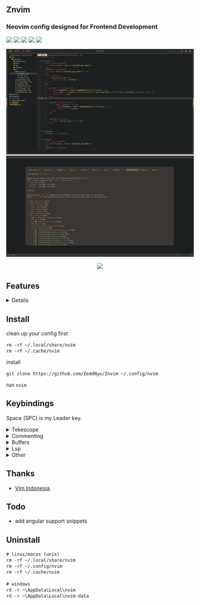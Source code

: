 ## Znvim
### Neovim config designed for Frontend Development

<p align="start">
  <img src="https://img.shields.io/badge/-Tailwind-08BCDC?style=for-the-badge&logo=tailwindcss&logoColor=FFF&labelColor=08BCDC" /> 
  <img src="https://img.shields.io/badge/-JavaScript-302D41?style=for-the-badge&logo=javascript&logoColor=EFD922&labelColor=302D41" /> 
  <img src="https://img.shields.io/badge/-TypeScript-302D41?style=for-the-badge&logo=typescript&logoColor=3072BB&labelColor=302D41" /> 
  <img src="https://img.shields.io/badge/-React-302D41?style=for-the-badge&logo=react&logoColor=08BCDC&labelColor=302D41" /> 
  <img src="https://img.shields.io/badge/-Next-FFF?style=for-the-badge&logo=nextdotjs&logoColor=000&labelColor=FFF" /> 
  <!-- <img src="https://img.shields.io/badge/-Lua-04008F?style=for-the-badge&logo=lua&labelColor=04008F" />  -->
</p>

![nvim](./preview/preview.png)
![startuptime](./preview/startuptime.png)

<p align="center">
    <a href="https://github.com/Zeddnyx/Znvim">
      <img src="https://img.shields.io/github/last-commit/Zeddnyx/Znvim?style=for-the-badge&logo=github&color=7dc4e4&logoColor=D9E0EE&labelColor=302D41"/>
    </a>
</p>

## Features
<details>

| Name                  | Plugin                                                                  |
|-----------------------|-------------------------------------------------------------------------|
| Auto Pilot            | [Codeium](https://github.com/Exafunction/codeium.vim)                   |
| Autocompletion        | [Cmp](https://github.com/hrsh7th/nvim-cmp)                              |
| Autoclosing Braces    | [Autopairs](https://github.com/windwp/nvim-autopairs)                   |
| Bars                  | [Bar](https://github.com/romgrk/barbar.nvim)                            |
| Comment Syntax        | [Comment](https://github.com/numToStr/Comment.nvim)                     |
| Custome Snippet       | [Vsnip](https://github.com/hrsh7th/cmp-vsnip)                           |
| Color Preview         | [Colorizer](https://github.com/NvChad/nvim-colorizer)                   |
| Find Files            | [Telescope](https://github.com/nvim-telescope/telescope.nvim)           |
| Gitsigns              | [Gitsigns](https://github.com/lewis6991/gitsigns.nvim)                  |
| Indentlines           | [Indentlines ](https://github.com/lukas-reineke/indent-blankline.nvim)  |
| Lsp                   | [Lsp](https://github.com/neovim/nvim-lspconfig)                         |
| Lspsaga               | [Lspsaga](https://github.com/neovimdev/lspsaga.nvim)                    |
| Lspkind               | [Lspkind](https://github.com/onsails/lspkind-nvim)                      |
| Nulls                 | [Null-ls](https://github.com/jose-elias-alvarez/null-ls.nvim)           |
| Syntax Highlighting   | [Treesitter](https://github.com/nvim-treesitter/nvim-treesitter)        |
| Themes                | [Gruvbox](https://github.com/ellisonleao/gruvbox.nvim)                  |
| Tree Files            | [NvimTree](https://github.com/kyazdani42/nvim-tree.lua)                 |
</details>

## Install

clean up your config first

```
rm -rf ~/.local/share/nvim
rm -rf ~/.cache/nvim
```

install

```
git clone https://github.com/ZeddNyx/Znvim ~/.config/nvim

```

run `nvim`


## Keybindings

Space (SPC) is my Leader key.

<details>
<summary>Tekescope</summary>

| Key Bindings | Description                   |
|--------------|-------------------------------|
| SPC ff       | Telescope find files          |
| SPC fg       | Telescope live grep           |
| SPC fb       | Telescope buffers             |
| SPC gg       | Telescope git commit          |
| SPC gs       | Telescope git status          |
| SPC ll       | Telescope lsp references      |
| SPC li       | Telescope lsp implementations |
| SPC ld       | Telescope lsp definitions     |
</details>

<details>
<summary>Commenting</summary>

| Key Bindings | Description                |
|--------------|----------------------------|
| gcc          | Create/remove comment      |
| gc (visual)  | Create/remove comment      |
</details>
  
<details>
<summary>Buffers </summary>
  
| Key Bindings | Description      |
|--------------|------------------|
| Shift h      | Buffer previous  |
| Shift l      | Buffer next      |
| Shift c      | Buffer close     |
</details>
  
<details>
<summary>Lsp</summary>

| Key Bindings | Description      |
|--------------|------------------|
| Shift k      | Hover definition |
| Shift r      | Rename           |
</details>

<details>
<summary>Other</summary>

| Key Bindings | Description             |
|--------------|-------------------------|
| SPC h        | Switch left             |
| SPC j        | Switch down             |
| SPC k        | Switch up               |
| SPC l        | Switch right            |
|              |                         |
| SPC a        | Select all              |
| SPC d        | Find specific word      |
| SPC e        | File explorer           |
| SPC s        | Find and replace all    |
| SPC y        | Copy forward word       |
|              |                         |
| Shift f      | Prettier                |
| Ctrl g       | Apply Codeium Reference |
</details>


## Thanks

- [Vim Indonesia](https://t.me/VimID)

## Todo
- add angular support snippets

## Uninstall

```
# linux/macos (unix)
rm -rf ~/.local/share/nvim
rm -rf ~/.config/nvim
rm -rf ~/.cache/nvim

# windows
rd -r ~\AppData\Local\nvim
rd -r ~\AppData\Local\nvim-data
```
